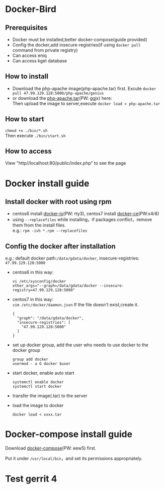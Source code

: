 # Docker-Bird
## Prerequisites
* Docker must be installed,better docker-compose(guide provided)
* Config the docker,add insecure-registries(if using `docker pull` command from private registry)
* Can access eniq
* Can access kget database

## How to install 
* Download the php-apache image(php-apache.tar) first. Excute `docker pull 47.99.129.128:5000/php-apache/genius`
* or download the [php-apache.tar](https://pan.baidu.com/s/1fd3M-IhKoRcFEWLESqiADA)(PW: ggjx) here:<br>
Then upload the image to server,execute `docker load < php-apache.tar`

## How to start
`chmod +x ./bin/*.sh`<br>
Then execute `./bin/start.sh`

## How to access
View "http//localhost:80/public/index.php" to see the page


# Docker install guide
## Install docker with root using rpm
* centos6 install [docker-io](https://pan.baidu.com/s/1doHvEG-XYLu_awWOyF3w3w)(PW: rty3), centos7 install [docker-ce](https://pan.baidu.com/s/1mv7O8sxb1w_XH9AgdoPo9g)(PW:x4r8)
* using `--replacefiles` while installing，if packages conflict，remove them from the install files.<br>
e.g.: `rpm -ivh *.rpm --replacefiles`

## Config the docker after installation<br>
e.g.: default docker path:`/data/gdata/docker`, insecure-registries: `47.99.129.128:5000`

* centos6 in this way:
     
      vi /etc/sysconfig/docker
      other_args="--graph=/data/gdata/docker --insecure-registry=47.99.129.128:5000"

* centos7 in this way:<br>
`vim /etc/docker/daemon.json` If the file doesn't exist,create it.

      {
        "graph": "/data/gdata/docker",
        "insecure-registries": [
          "47.99.129.128:5000"
        ]
      }

* set up docker group, add the user who needs to use docker to the docker group

      group add docker
      usermod - a G docker $user

* start docker, enable auto start

      systemctl enable docker
      systemctl start docker

* transfer the image(.tar) to the server

* load the image to docker
      
      docker load < xxxx.tar


# Docker-compose install guide
Download [docker-compose](https://pan.baidu.com/s/1k-vv1qUXma494XovLDlAiA)(PW: eew5) first.

Put it under `/usr/local/bin`，and set its permissions appropriately.

# Test gerrit 4
